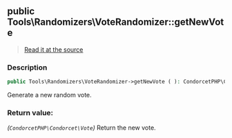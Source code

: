 ## public Tools\Randomizers\VoteRandomizer::getNewVote

> [Read it at the source](https://github.com/julien-boudry/Condorcet/blob/master/src/Tools/Randomizers/VoteRandomizer.php#L23)

### Description    

```php
public Tools\Randomizers\VoteRandomizer->getNewVote ( ): CondorcetPHP\Condorcet\Vote
```

Generate a new random vote.
    

### Return value:   

*(`CondorcetPHP\Condorcet\Vote`)* Return the new vote.

